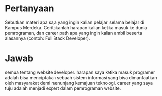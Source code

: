 # Pertanyaan

Sebutkan materi apa saja yang ingin kalian pelajari selama belajar di Kampus Merdeka.
Ceritakanlah harapan kalian ketika masuk ke dunia pemrograman, dan career path apa yang ingin kalian ambil beserta alasannya (contoh: Full Stack Developer).

# Jawab

semua tentang website developer. harapan saya ketika masuk programer adalah bisa menciptakan sebuah sistem informasi yang bisa dimanfaatkan oleh masyarakat demi menunjang kemajuan teknologi. career yang saya tuju adalah menjadi expert dalam pemrograman website.
